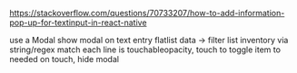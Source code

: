 https://stackoverflow.com/questions/70733207/how-to-add-information-pop-up-for-textinput-in-react-native

use a Modal
show modal on text entry
flatlist
data -> filter list inventory via string/regex match
each line is touchableopacity, touch to toggle item to needed
on touch, hide modal
